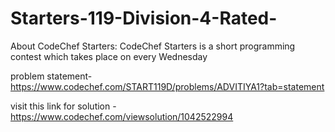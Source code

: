 # Starters-119-Division-4-Rated-
About CodeChef Starters: CodeChef Starters is a short programming contest which takes place on every Wednesday

problem statement- https://www.codechef.com/START119D/problems/ADVITIYA1?tab=statement

visit this link for solution - https://www.codechef.com/viewsolution/1042522994
